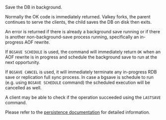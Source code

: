 Save the DB in background.

Normally the OK code is immediately returned.
Valkey forks, the parent continues to serve the clients, the child saves the DB
on disk then exits.

An error is returned if there is already a background save running or if there
is another non-background-save process running, specifically an in-progress AOF
rewrite.

If `BGSAVE SCHEDULE` is used, the command will immediately return `OK` when an
AOF rewrite is in progress and schedule the background save to run at the next
opportunity.

If `BGSAVE CANCEL` is used, it will immediately terminate any in-progress RDB save or replication full sync process.
In case a bgsave is schedule to run (e.g. using `BGSAVE SCHEDULE` command) the scheduled execution will be 
cancelled as well.

A client may be able to check if the operation succeeded using the `LASTSAVE`
command.

Please refer to the [persistence documentation][tp] for detailed information.

[tp]: ../topics/persistence.md

